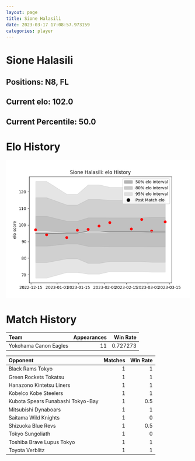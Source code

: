 ```yaml
---  
layout: page  
title: Sione Halasili  
date: 2023-03-17 17:08:57.973159  
categories: player  
---
```

# Sione Halasili

## Positions: N8, FL

## Current elo: 102.0

## Current Percentile: 50.0

# Elo History


![elo history](history_SioneHalasili.png)
# Match History


| Team                  |   Appearances |   Win Rate |
|:----------------------|--------------:|-----------:|
| Yokohama Canon Eagles |            11 |   0.727273 |

| Opponent                          |   Matches |   Win Rate |
|:----------------------------------|----------:|-----------:|
| Black Rams Tokyo                  |         1 |        1   |
| Green Rockets Tokatsu             |         1 |        1   |
| Hanazono Kintetsu Liners          |         1 |        1   |
| Kobelco Kobe Steelers             |         1 |        1   |
| Kubota Spears Funabashi Tokyo-Bay |         1 |        0.5 |
| Mitsubishi Dynaboars              |         1 |        1   |
| Saitama Wild Knights              |         1 |        0   |
| Shizuoka Blue Revs                |         1 |        0.5 |
| Tokyo Sungoliath                  |         1 |        0   |
| Toshiba Brave Lupus Tokyo         |         1 |        1   |
| Toyota Verblitz                   |         1 |        1   |